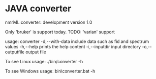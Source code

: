 JAVA converter
==============

nmrML converter: development version 1.0

Only 'bruker' is support today. TODO: 'varian' support

usage: converter
 -d,--with-data              include data such as fid and spectrum values
 -h,--help                   prints the help content
 -i,--inputdir <directory>   input directory
 -o,--outputfile <file>      output file

To see Linux usage:
    ./bin/converter -h

To see Windows usage:
   bin\converter.bat -h



